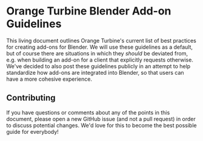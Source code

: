# Orange Turbine Blender Add-on Guidelines

This living document outlines Orange Turbine's current list of best practices for creating add-ons for Blender. We will use these guidelines as a default, but of course there are situations in which they *should* be deviated from, e.g. when building an add-on for a client that explicitly requests otherwise. We've decided to also post these guidelines publicly in an attempt to help standardize how add-ons are integrated into Blender, so that users can have a more cohesive experience. 

## Contributing 

If you have questions or comments about any of the points in this document, please open a new GitHub issue (and not a pull request) in order to discuss potential changes. We'd love for this to become the best possible guide for everybody!